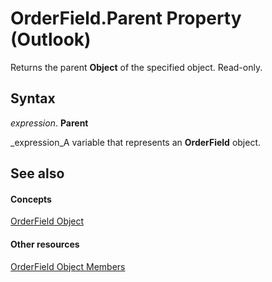 
# OrderField.Parent Property (Outlook)

Returns the parent  **Object** of the specified object. Read-only.


## Syntax

 _expression_. **Parent**

 _expression_A variable that represents an  **OrderField** object.


## See also


#### Concepts


 [OrderField Object](4ae32270-bde9-3178-bca3-f8d145779d3d.md)
#### Other resources


 [OrderField Object Members](d46e1112-5f92-4765-da0c-18668c1bc0ea.md)

